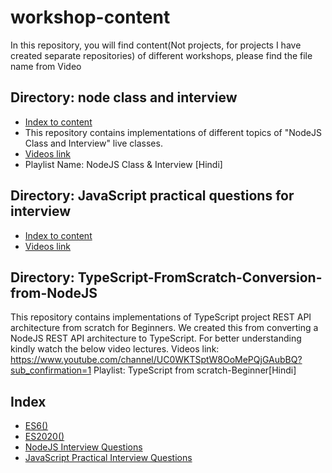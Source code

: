 # workshop-content

In this repository, you will find content(Not projects, for projects I have created separate repositories) of different workshops, please find the file name from Video

## Directory: node class and interview

- [Index to content](https://github.com/sayedazharsabri/workshop-content/tree/main/nodeJS-interview-questions#readme)
- This repository contains implementations of different topics of "NodeJS Class and Interview" live classes.
- [Videos link](https://www.youtube.com/channel/UC0WKTSptW8OoMePQjGAubBQ?sub_confirmation=1)
- Playlist Name: NodeJS Class & Interview [Hindi]

## Directory: JavaScript practical questions for interview

- [Index to content](./JavaScript-practical-interview-questions/README.md)
- [Videos link](https://www.youtube.com/playlist?list=PLIfcYFqzDXHlvuP9MLZHEYYgZ2euprPQJ)

## Directory: TypeScript-FromScratch-Conversion-from-NodeJS

This repository contains implementations of TypeScript project REST API architecture from scratch for Beginners. We created this from converting a NodeJS REST API architecture to TypeScript. For better understanding kindly watch the below video lectures.
Videos link: https://www.youtube.com/channel/UC0WKTSptW8OoMePQjGAubBQ?sub_confirmation=1
Playlist: TypeScript from scratch-Beginner[Hindi]

## Index

- [ES6()](/es6/README.md)
- [ES2020()](/es2020/README.md)
- [NodeJS Interview Questions](/nodeJS-interview-questions/README.md)
- [JavaScript Practical Interview Questions](/JavaScript-practical-interview-questions/README.md)
